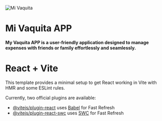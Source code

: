 ![Mi Vaquita](https://res.cloudinary.com/dmaviub4l/image/upload/v1711547483/h4mcpdoav6plnxmjbpzx.svg)

# Mi Vaquita APP

**My Vaquita APP is a user-friendly application designed to manage expenses with friends or family effortlessly and seamlessly.**

# React + Vite

This template provides a minimal setup to get React working in Vite with HMR and some ESLint rules.

Currently, two official plugins are available:

- [@vitejs/plugin-react](https://github.com/vitejs/vite-plugin-react/blob/main/packages/plugin-react/README.md) uses [Babel](https://babeljs.io/) for Fast Refresh
- [@vitejs/plugin-react-swc](https://github.com/vitejs/vite-plugin-react-swc) uses [SWC](https://swc.rs/) for Fast Refresh
